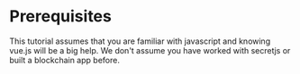 # Prerequisites

This tutorial assumes that you are familiar with javascript and knowing vue.js will be a big help. We don't assume you have worked with secretjs or built a blockchain app before.